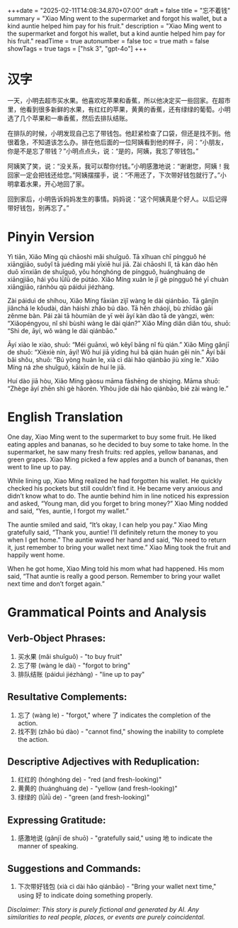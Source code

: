 +++date = "2025-02-11T14:08:34.870+07:00"
draft = false
title = "忘不着钱"
summary = "Xiao Ming went to the supermarket and forgot his wallet, but a kind auntie helped him pay for his fruit."
description = "Xiao Ming went to the supermarket and forgot his wallet, but a kind auntie helped him pay for his fruit."
readTime = true
autonumber = false
toc = true
math = false
showTags = true
tags = ["hsk 3", "gpt-4o"]
+++

# 汉字  

一天，小明去超市买水果。他喜欢吃苹果和香蕉，所以他决定买一些回家。在超市里，他看到很多新鲜的水果，有红红的苹果，黄黄的香蕉，还有绿绿的葡萄。小明选了几个苹果和一串香蕉，然后去排队结账。

在排队的时候，小明发现自己忘了带钱包。他赶紧检查了口袋，但还是找不到。他很着急，不知道该怎么办。排在他后面的一位阿姨看到他的样子，问：“小朋友，你是不是忘了带钱？”小明点点头，说：“是的，阿姨，我忘了带钱包。”

阿姨笑了笑，说：“没关系，我可以帮你付钱。”小明感激地说：“谢谢您，阿姨！我回家一定会把钱还给您。”阿姨摆摆手，说：“不用还了，下次带好钱包就行了。”小明拿着水果，开心地回了家。

回到家后，小明告诉妈妈发生的事情。妈妈说：“这个阿姨真是个好人。以后记得带好钱包，别再忘了。”

# Pinyin Version  

Yì tiān, Xiǎo Míng qù chāoshì mǎi shuǐguǒ. Tā xǐhuan chī píngguǒ hé xiāngjiāo, suǒyǐ tā juédìng mǎi yīxiē huí jiā. Zài chāoshì lǐ, tā kàn dào hěn duō xīnxiān de shuǐguǒ, yǒu hónghóng de píngguǒ, huánghuáng de xiāngjiāo, hái yǒu lǜlǜ de pútáo. Xiǎo Míng xuǎn le jǐ gè píngguǒ hé yī chuàn xiāngjiāo, ránhòu qù páiduì jiézhàng.

Zài páiduì de shíhou, Xiǎo Míng fāxiàn zìjǐ wàng le dài qiánbāo. Tā gǎnjǐn jiǎnchá le kǒudài, dàn háishi zhǎo bú dào. Tā hěn zháojí, bù zhīdào gāi zěnme bàn. Pái zài tā hòumiàn de yī wèi āyí kàn dào tā de yàngzi, wèn: “Xiǎopéngyou, nǐ shì bùshì wàng le dài qián?” Xiǎo Míng diǎn diǎn tóu, shuō: “Shì de, āyí, wǒ wàng le dài qiánbāo.”

Āyí xiào le xiào, shuō: “Méi guānxì, wǒ kěyǐ bāng nǐ fù qián.” Xiǎo Míng gǎnjī de shuō: “Xièxiè nín, āyí! Wǒ huí jiā yídìng huì bǎ qián huán gěi nín.” Āyí bǎi bǎi shǒu, shuō: “Bú yòng huán le, xià cì dài hǎo qiánbāo jiù xíng le.” Xiǎo Míng ná zhe shuǐguǒ, kāixīn de huí le jiā.

Huí dào jiā hòu, Xiǎo Míng gàosu māma fāshēng de shìqíng. Māma shuō: “Zhège āyí zhēn shì gè hǎorén. Yǐhòu jìde dài hǎo qiánbāo, bié zài wàng le.”

# English Translation  

One day, Xiao Ming went to the supermarket to buy some fruit. He liked eating apples and bananas, so he decided to buy some to take home. In the supermarket, he saw many fresh fruits: red apples, yellow bananas, and green grapes. Xiao Ming picked a few apples and a bunch of bananas, then went to line up to pay.

While lining up, Xiao Ming realized he had forgotten his wallet. He quickly checked his pockets but still couldn’t find it. He became very anxious and didn’t know what to do. The auntie behind him in line noticed his expression and asked, “Young man, did you forget to bring money?” Xiao Ming nodded and said, “Yes, auntie, I forgot my wallet.”

The auntie smiled and said, “It’s okay, I can help you pay.” Xiao Ming gratefully said, “Thank you, auntie! I’ll definitely return the money to you when I get home.” The auntie waved her hand and said, “No need to return it, just remember to bring your wallet next time.” Xiao Ming took the fruit and happily went home.

When he got home, Xiao Ming told his mom what had happened. His mom said, “That auntie is really a good person. Remember to bring your wallet next time and don’t forget again.”

# Grammatical Points and Analysis  

## Verb-Object Phrases:  
1. 买水果 (mǎi shuǐguǒ) - "to buy fruit"  
2. 忘了带 (wàng le dài) - "forgot to bring"  
3. 排队结账 (páiduì jiézhàng) - "line up to pay"

## Resultative Complements:  
1. 忘了 (wàng le) - "forgot," where 了 indicates the completion of the action.  
2. 找不到 (zhǎo bú dào) - "cannot find," showing the inability to complete the action.  

## Descriptive Adjectives with Reduplication:  
1. 红红的 (hónghóng de) - "red (and fresh-looking)"  
2. 黄黄的 (huánghuáng de) - "yellow (and fresh-looking)"  
3. 绿绿的 (lǜlǜ de) - "green (and fresh-looking)"  

## Expressing Gratitude:  
1. 感激地说 (gǎnjī de shuō) - "gratefully said," using 地 to indicate the manner of speaking.  

## Suggestions and Commands:  
1. 下次带好钱包 (xià cì dài hǎo qiánbāo) - "Bring your wallet next time," using 好 to indicate doing something properly.


*Disclaimer: This story is purely fictional and generated by AI. Any similarities to real people, places, or events are purely coincidental.*
